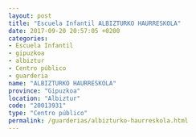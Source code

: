 ```yaml
---
layout: post
title: "Escuela Infantil ALBIZTURKO HAURRESKOLA"
date: 2017-09-20 20:57:05 +0200
categories:
- Escuela Infantil
- gipuzkoa
- albiztur
- Centro público
- guarderia
name: "ALBIZTURKO HAURRESKOLA"
province: "Gipuzkoa"
location: "Albiztur"
code: "20013931"
type: "Centro público"
permalink: /guarderias/albizturko-haurreskola.html
---
```

